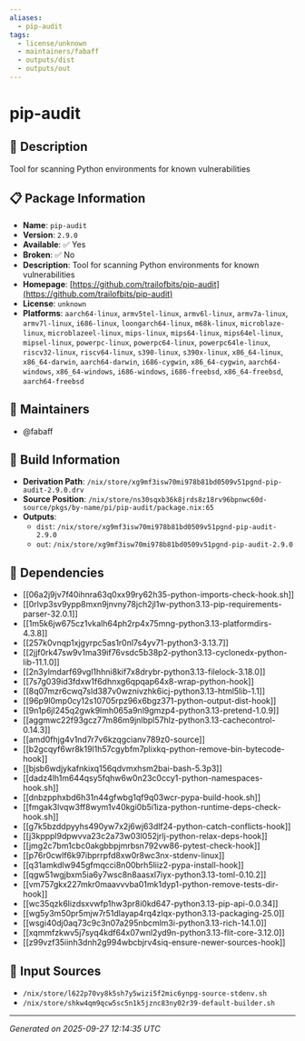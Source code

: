 ```yaml
---
aliases:
  - pip-audit
tags:
  - license/unknown
  - maintainers/fabaff
  - outputs/dist
  - outputs/out
---
```


# pip-audit

## 📝 Description

Tool for scanning Python environments for known vulnerabilities

## 📋 Package Information

- **Name**: `pip-audit`
- **Version**: `2.9.0`
- **Available**: ✅ Yes
- **Broken**: ✅ No
- **Description**: Tool for scanning Python environments for known vulnerabilities
- **Homepage**: [https://github.com/trailofbits/pip-audit](https://github.com/trailofbits/pip-audit)
- **License**: `unknown`
- **Platforms**: `aarch64-linux`, `armv5tel-linux`, `armv6l-linux`, `armv7a-linux`, `armv7l-linux`, `i686-linux`, `loongarch64-linux`, `m68k-linux`, `microblaze-linux`, `microblazeel-linux`, `mips-linux`, `mips64-linux`, `mips64el-linux`, `mipsel-linux`, `powerpc-linux`, `powerpc64-linux`, `powerpc64le-linux`, `riscv32-linux`, `riscv64-linux`, `s390-linux`, `s390x-linux`, `x86_64-linux`, `x86_64-darwin`, `aarch64-darwin`, `i686-cygwin`, `x86_64-cygwin`, `aarch64-windows`, `x86_64-windows`, `i686-windows`, `i686-freebsd`, `x86_64-freebsd`, `aarch64-freebsd`
## 👥 Maintainers

- @fabaff


## 🔧 Build Information

- **Derivation Path**: `/nix/store/xg9mf3isw70mi978b81bd0509v51pgnd-pip-audit-2.9.0.drv`
- **Source Position**: `/nix/store/ns30sqxb36k8jrds8z18rv96bpnwc60d-source/pkgs/by-name/pi/pip-audit/package.nix:65`
- **Outputs**:
  - `dist`:  `/nix/store/xg9mf3isw70mi978b81bd0509v51pgnd-pip-audit-2.9.0`
  - `out`:  `/nix/store/xg9mf3isw70mi978b81bd0509v51pgnd-pip-audit-2.9.0`

## 🔗 Dependencies

- [[06a2j9jv7f40ihnra63q0xx99ry62h35-python-imports-check-hook.sh]]
- [[0rlvp3sv9ypp8mxn9jnvny78jch2jl1w-python3.13-pip-requirements-parser-32.0.1]]
- [[1m5k6jw675cz1vkalh64ph2rp4x75mng-python3.13-platformdirs-4.3.8]]
- [[257k0vnqp1xjgyrpc5as1r0nl7s4yv71-python3-3.13.7]]
- [[2jjf0rk47sw9v1ma39if76vsdc5b38p2-python3.13-cyclonedx-python-lib-11.1.0]]
- [[2n3ylmdarf69vgl1hhni8kif7x8drybr-python3.13-filelock-3.18.0]]
- [[7s7g039id3fdxw1f6dhnxg6qpqap64x8-wrap-python-hook]]
- [[8q07mzr6cwq7sld387v0wznivzhk6icj-python3.13-html5lib-1.1]]
- [[96p9l0mp0cy12s10705rpz96x6bgz371-python-output-dist-hook]]
- [[9n1p6jl245q2gwk9lmh065a9nl9gmzp4-python3.13-pretend-1.0.9]]
- [[aggmwc22f93gcz77m86m9jnlbpl57hlz-python3.13-cachecontrol-0.14.3]]
- [[amd0fhjg4v1nd7r7v6kzqgcianv789z0-source]]
- [[b2gcqyf6wr8k19l1h57cgybfm7plixkq-python-remove-bin-bytecode-hook]]
- [[bjsb6wdjykafnkixq156qdvmxhsm2bai-bash-5.3p3]]
- [[dadz4lh1m644qsy5fqhw6w0n23c0ccy1-python-namespaces-hook.sh]]
- [[dnbzpphxbd6h31n44gfwbg1qf9q03wcr-pypa-build-hook.sh]]
- [[fmgak3lvqw3ff8wym1v40kgi0b5i1iza-python-runtime-deps-check-hook.sh]]
- [[g7k5bzddpyyhs490yw7x2j6wj63dlf24-python-catch-conflicts-hook]]
- [[j3kpppl9dpwvva23c2a73w03l052jrlj-python-relax-deps-hook]]
- [[jmg2c7bm1cbc0akgbbpjmrbsn792vw86-pytest-check-hook]]
- [[p76r0cwlf6k97ibprrpfd8xw0r8wc3nx-stdenv-linux]]
- [[q31amkdlw945gfmqcci8n00brh5liiz2-pypa-install-hook]]
- [[qgw51wgjbxm5ia6y7wsc8n8aasxl7iyx-python3.13-toml-0.10.2]]
- [[vm757gkx227mkr0maavvvba01mk1dyp1-python-remove-tests-dir-hook]]
- [[wc35qzk6lizdsxvwfp1hw3pr8i0kd647-python3.13-pip-api-0.0.34]]
- [[wg5y3m50pr5mjw7r51dlayap4rq4zlqx-python3.13-packaging-25.0]]
- [[wsgi40dj0aq73c9c3n07a295nbcmlm3i-python3.13-rich-14.1.0]]
- [[xqmmfzkwv5j7syq4kdf64x07wnl2yd9n-python3.13-flit-core-3.12.0]]
- [[z99vzf35iinh3dnh2g994wbcbjrv4siq-ensure-newer-sources-hook]]

## 📁 Input Sources

- `/nix/store/l622p70vy8k5sh7y5wizi5f2mic6ynpg-source-stdenv.sh`
- `/nix/store/shkw4qm9qcw5sc5n1k5jznc83ny02r39-default-builder.sh`

---
*Generated on 2025-09-27 12:14:35 UTC*
